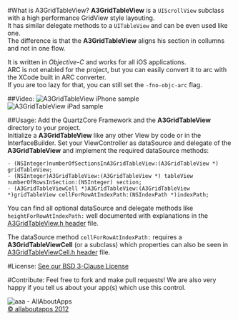  
#What is A3GridTableView?
**A3GridTableView** is a `UIScrollView` subclass with a high performance GridView style layouting.  
It has similar delegate methods to a `UITableView` and can be even used like one.  
The difference is that the **A3GridTableView** aligns his section in collumns and not in one flow.

It is written in *Objective-C* and works for all iOS applications.  
ARC is not enabled for the project, but you can easily convert it to arc with the XCode built in ARC converter.  
If you are too lazy for that, you can still set the `-fno-objc-arc` flag.

##Video:
![A3GridTableView iPhone sample](https://dl.dropbox.com/u/9934540/aaa/A3GridTableViewSampleIPhone.gif "A3GridTableView iPhone Sample Video")
![A3GridTableView iPad sample](https://dl.dropbox.com/u/9934540/aaa/A3GridTableViewSampleIPad.gif "A3GridTableView iPad Sample Video")


##Usage:
Add the QuartzCore Framework and the **A3GridTableView** directory to your project.  
Initialize a **A3GridTableView** like any other View by code or in the InterfaceBuilder.
Set your ViewController as dataSource and delegate of the **A3GridTableView** and implement the required dataSource methods:

    - (NSInteger)numberOfSectionsInA3GridTableView:(A3GridTableView *) gridTableView;
    - (NSInteger)A3GridTableView:(A3GridTableView *) tableView numberOfRowsInSection:(NSInteger) section;
    - (A3GridTableViewCell *)A3GridTableView:(A3GridTableView *)gridTableView cellForRowAtIndexPath:(NSIndexPath *)indexPath;

You can find all optional dataSource and delegate methods like `heightForRowAtIndexPath:` well documented with explanations in the [A3GridTableView.h header](https://github.com/allaboutapps/A3GridTableView/blob/master/A3GridTableView/A3GridTableView.h) file.  

The dataSource method `cellForRowAtIndexPath:` requires a **A3GridTableViewCell** (or a subclass) which properties can also be seen in [A3GridTableViewCell.h header](https://github.com/allaboutapps/A3GridTableView/blob/master/A3GridTableView/A3GridTableViewCell.h) file.
 
#License:
[See our BSD 3-Clause License](https://github.com/allaboutapps/A3GridView/blob/master/LICENSE.txt)

#Contribute:
Feel free to fork and make pull requests! We are also very happy if you tell us about your app(s) which use this control.  


![aaa - AllAboutApps](https://dl.dropbox.com/u/9934540/aaa/aaaLogo.png "aaa - AllAboutApps")  
[© allaboutapps 2012](http://www.allaboutapps.at)